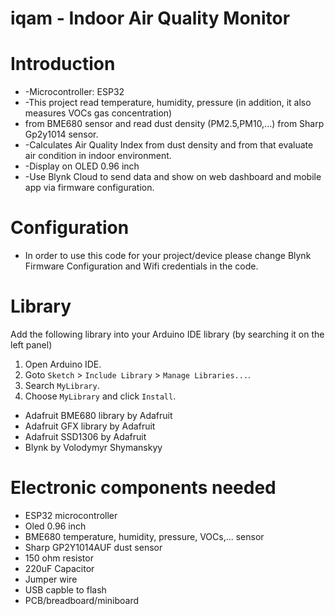 # iqam - Indoor Air Quality Monitor
  # Introduction
 * -Microcontroller: ESP32
 * -This project read temperature, humidity, pressure (in addition, it also measures VOCs gas concentration)
 * from BME680 sensor and read dust density (PM2.5,PM10,...) from Sharp Gp2y1014 sensor.
 * -Calculates Air Quality Index from dust density and from that evaluate air condition in indoor environment.
 * -Display on OLED 0.96 inch
 * -Use Blynk Cloud to send data and show on web dashboard and mobile app via firmware configuration.
 # Configuration 
  - In order to use this code for your project/device please change Blynk Firmware Configuration and Wifi credentials in the code. 
# Library
Add the following library into your Arduino IDE library (by searching it on the left panel)
1. Open Arduino IDE.
2. Goto `Sketch` > `Include Library` > `Manage Libraries...`.
3. Search `MyLibrary`.
4. Choose `MyLibrary` and click `Install`.
* Adafruit BME680 library by Adafruit
* Adafruit GFX library by Adafruit
* Adafruit SSD1306 by Adafruit
* Blynk by Volodymyr Shymanskyy
# Electronic components needed
* ESP32 microcontroller
* Oled 0.96 inch
* BME680 temperature, humidity, pressure, VOCs,... sensor
* Sharp GP2Y1014AUF dust sensor
* 150 ohm resistor
* 220uF Capacitor
* Jumper wire
* USB capble to flash 
* PCB/breadboard/miniboard
